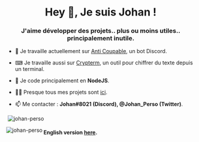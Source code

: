 <h1 align="center">Hey 👋, Je suis Johan !</h1>
<h3 align="center">J'aime développer des projets.. plus ou moins utiles.. principalement inutile.</h3>

- 🔭 Je travaille actuellement sur [Anti Coupable](https://johan-perso.github.io/anticoupable-web.github.io/), un bot Discord.

- ⌨ Je travaille aussi sur [Crypterm](https://github.com/johan-perso/crypterm), un outil pour chiffrer du texte depuis un terminal.

- 🌱 Je code principalement en **NodeJS**.

- 👨‍💻 Presque tous mes projets sont [ici](https://johan-perso.tk).

- 📫 Me contacter : **Johan#8021 (Discord), @Johan_Perso (Twitter)**.

<p>&nbsp;<img align="center" src="https://github-readme-stats.vercel.app/api?username=johan-perso&show_icons=true&locale=en" alt="johan-perso" /></p>

<p><img align="left" src="https://github-readme-stats.vercel.app/api/top-langs?username=johan-perso&show_icons=true&locale=en&layout=compact" alt="johan-perso" /></p>

#### English version [here](https://github.com/johan-perso/johan-perso/blob/main/README-en.md).
<!-- Fait avec https://rahuldkjain.github.io/gh-profile-readme-generator -->
